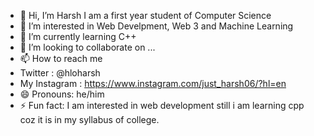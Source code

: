 - 👋 Hi, I’m Harsh I am a first year student of Computer Science 
- 👀 I’m interested in Web Develpment, Web 3 and Machine Learning
- 🌱 I’m currently learning C++
- 💞️ I’m looking to collaborate on ...
- 📫 How to reach me
- Twitter : @hloharsh
- My Instagram : https://www.instagram.com/just_harsh06/?hl=en
- 😄 Pronouns: he/him
- ⚡ Fun fact: I am interested in web development still i am learning cpp coz it is in my syllabus of college.

<!---
justharsh11/justharsh11 is a ✨ special ✨ repository because its `README.md` (this file) appears on your GitHub profile.
You can click the Preview link to take a look at your changes.
--->
